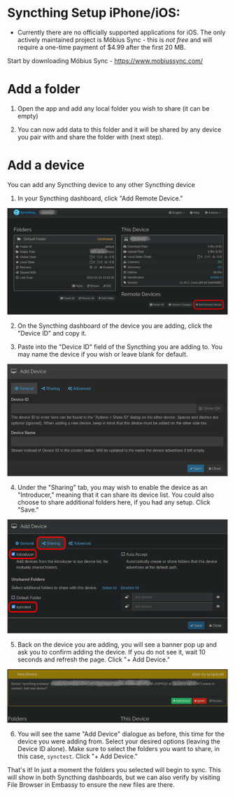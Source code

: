 # Syncthing Setup iPhone/iOS:

- Currently there are no officially supported applications for iOS. The only actively maintained project is Möbius Sync - this is _not free_ and will require a one-time payment of $4.99 after the first 20 MB.

Start by downloading Möbius Sync - https://www.mobiussync.com/

# Add a folder

1. Open the app and add any local folder you wish to share (it can be empty)

2. You can now add data to this folder and it will be shared by any device you pair with and share the folder with (next step).

# Add a device

You can add any Syncthing device to any other Syncthing device

1. In your Syncthing dashboard, click "Add Remote Device."

![Add Device](/docs/assets/lin-syncthing4.png)

2. On the Syncthing dashboard of the device you are adding, click the "Device ID" and copy it.

3. Paste into the "Device ID" field of the Syncthing you are adding to. You may name the device if you wish or leave blank for default.

![Device Options](/docs/assets/lin-syncthing5.png)

4. Under the "Sharing" tab, you may wish to enable the device as an "Introducer," meaning that it can share its device list. You could also choose to share additional folders here, if you had any setup. Click "Save."

![Sharing](/docs/assets/lin-syncthing6.png)

5. Back on the device you are adding, you will see a banner pop up and ask you to confirm adding the device. If you do not see it, wait 10 seconds and refresh the page. Click "+ Add Device."

![Connect](/docs/assets/lin-syncthing7.png)

6. You will see the same "Add Device" dialogue as before, this time for the device you were adding from. Select your desired options (leaving the Device ID alone). Make sure to select the folders you want to share, in this case, `synctest`. Click "+ Add Device."

That's it! In just a moment the folders you selected will begin to sync. This will show in both Syncthing dashboards, but we can also verify by visiting File Browser in Embassy to ensure the new files are there.
